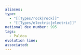 ```yaml
---
aliases: 
type:
  - "[[Types/rock|rock]]"
  - "[[Types/electric|electric]]"
national dex number: 995
tags:
  - Paldea
evolution line: 
associated:
---
```

